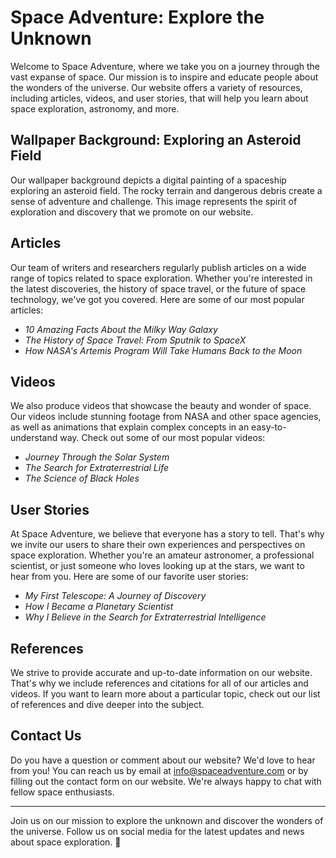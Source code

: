 <!--font:Exo 2-->

# Space Adventure: Explore the Unknown

Welcome to Space Adventure, where we take you on a journey through the vast expanse of space. Our mission is to inspire and educate people about the wonders of the universe. Our website offers a variety of resources, including articles, videos, and user stories, that will help you learn about space exploration, astronomy, and more.

## Wallpaper Background: Exploring an Asteroid Field

Our wallpaper background depicts a digital painting of a spaceship exploring an asteroid field. The rocky terrain and dangerous debris create a sense of adventure and challenge. This image represents the spirit of exploration and discovery that we promote on our website.

## Articles

Our team of writers and researchers regularly publish articles on a wide range of topics related to space exploration. Whether you're interested in the latest discoveries, the history of space travel, or the future of space technology, we've got you covered. Here are some of our most popular articles:

- *10 Amazing Facts About the Milky Way Galaxy*
- *The History of Space Travel: From Sputnik to SpaceX*
- *How NASA's Artemis Program Will Take Humans Back to the Moon*

## Videos

We also produce videos that showcase the beauty and wonder of space. Our videos include stunning footage from NASA and other space agencies, as well as animations that explain complex concepts in an easy-to-understand way. Check out some of our most popular videos:

- *Journey Through the Solar System*
- *The Search for Extraterrestrial Life*
- *The Science of Black Holes*

## User Stories

At Space Adventure, we believe that everyone has a story to tell. That's why we invite our users to share their own experiences and perspectives on space exploration. Whether you're an amateur astronomer, a professional scientist, or just someone who loves looking up at the stars, we want to hear from you. Here are some of our favorite user stories:

- *My First Telescope: A Journey of Discovery*
- *How I Became a Planetary Scientist*
- *Why I Believe in the Search for Extraterrestrial Intelligence*

## References

We strive to provide accurate and up-to-date information on our website. That's why we include references and citations for all of our articles and videos. If you want to learn more about a particular topic, check out our list of references and dive deeper into the subject.

## Contact Us

Do you have a question or comment about our website? We'd love to hear from you! You can reach us by email at info@spaceadventure.com or by filling out the contact form on our website. We're always happy to chat with fellow space enthusiasts.

---

Join us on our mission to explore the unknown and discover the wonders of the universe. Follow us on social media for the latest updates and news about space exploration. 🚀

<!--

Write me content for website with wallpaper which alt text is:

"A digital painting of a spaceship exploring an asteroid field, with the rocky terrain and dangerous debris creating a sense of adventure and challenge."

The name/title of the page should not be 1:1 copy of the alt text but rather a real content of the website which is using this wallpaper.

- Use markdown format 
- Start with heading
- Heading should be short and concise
- The content should look like a real website 
- The website should not be about the wallpaper, wallpaper is just a related background
- Heading should be contain work "wallpaper" or "background"
- Include real sections like references, contact, user stories, etc. use things relevant to the page purpose.
- Feel free to use structure like headings, bullets, numbering, blockquotes, paragraphs, horizontal lines, etc.
- You can use formatting like bold or _italic_
- You can include UTF-8 emojis
- Links should be only #hash anchors (and you can refer to the document itself)
- Do not include images


---


# Space Adventure: Explore the Unknown

Welcome to Space Adventure, where we take you on a journey through the vast expanse of space. Our mission is to inspire and educate people about the wonders of the universe. Our website offers a variety of resources, including articles, videos, and user stories, that will help you learn about space exploration, astronomy, and more.

## Wallpaper Background: Exploring an Asteroid Field

Our wallpaper background depicts a digital painting of a spaceship exploring an asteroid field. The rocky terrain and dangerous debris create a sense of adventure and challenge. This image represents the spirit of exploration and discovery that we promote on our website.

## Articles

Our team of writers and researchers regularly publish articles on a wide range of topics related to space exploration. Whether you're interested in the latest discoveries, the history of space travel, or the future of space technology, we've got you covered. Here are some of our most popular articles:

- *10 Amazing Facts About the Milky Way Galaxy*
- *The History of Space Travel: From Sputnik to SpaceX*
- *How NASA's Artemis Program Will Take Humans Back to the Moon*

## Videos

We also produce videos that showcase the beauty and wonder of space. Our videos include stunning footage from NASA and other space agencies, as well as animations that explain complex concepts in an easy-to-understand way. Check out some of our most popular videos:

- *Journey Through the Solar System*
- *The Search for Extraterrestrial Life*
- *The Science of Black Holes*

## User Stories

At Space Adventure, we believe that everyone has a story to tell. That's why we invite our users to share their own experiences and perspectives on space exploration. Whether you're an amateur astronomer, a professional scientist, or just someone who loves looking up at the stars, we want to hear from you. Here are some of our favorite user stories:

- *My First Telescope: A Journey of Discovery*
- *How I Became a Planetary Scientist*
- *Why I Believe in the Search for Extraterrestrial Intelligence*

## References

We strive to provide accurate and up-to-date information on our website. That's why we include references and citations for all of our articles and videos. If you want to learn more about a particular topic, check out our list of references and dive deeper into the subject.

## Contact Us

Do you have a question or comment about our website? We'd love to hear from you! You can reach us by email at info@spaceadventure.com or by filling out the contact form on our website. We're always happy to chat with fellow space enthusiasts.

---

Join us on our mission to explore the unknown and discover the wonders of the universe. Follow us on social media for the latest updates and news about space exploration. 🚀

-->
